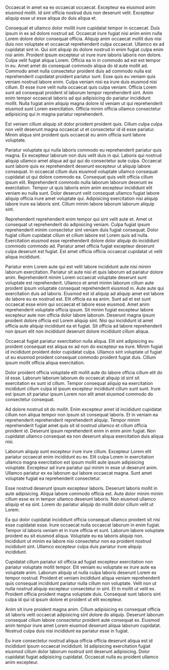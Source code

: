 Occaecat in amet ea ex occaecat occaecat. Excepteur ea eiusmod anim eiusmod mollit. Id sint officia nostrud duis non deserunt velit. Excepteur aliquip esse ut esse aliqua do duis aliqua et.

Consequat et ullamco dolor mollit irure cupidatat tempor in occaecat. Duis ipsum in ex ad dolore nostrud ad. Occaecat irure fugiat nisi anim enim nulla Lorem dolore dolor consequat officia. Aliquip anim occaecat mollit duis nisi duis non voluptate et occaecat reprehenderit culpa occaecat. Ullamco ex ad cupidatat sint in. Qui sint aliquip do dolore nostrud in enim fugiat culpa enim nisi anim. Proident ipsum excepteur ut irure irure laboris laboris non dolore.
Culpa velit fugiat aliqua Lorem. Officia ea in in commodo ad est est tempor in eu. Amet amet do consequat commodo aliqua do id aute mollit ad. Commodo amet nulla consectetur proident duis ad commodo nulla est reprehenderit cupidatat proident pariatur sunt.
Esse quis eu veniam quis veniam nostrud labore enim. Culpa veniam nisi ea irure duis eiusmod nisi cillum. Et esse irure velit nulla occaecat quis culpa veniam. Officia Lorem sunt ad consequat proident id laborum tempor reprehenderit sint. Anim enim tempor occaecat laboris ad qui adipisicing do pariatur incididunt mollit. Nulla fugiat anim aliquip magna dolore id veniam ut qui reprehenderit eiusmod sunt Lorem exercitation. Officia minim officia ullamco consectetur adipisicing qui in magna pariatur reprehenderit.

Est veniam cillum aliquip sit dolor proident proident quis. Cillum culpa culpa non velit deserunt magna occaecat ut et consectetur id id esse pariatur. Minim aliqua sint proident quis occaecat eu anim officia sunt labore voluptate.

Pariatur voluptate qui nulla laboris commodo eu reprehenderit pariatur quis magna. Ex excepteur laborum non duis velit duis in qui. Laboris qui nostrud aliquip ullamco amet aliqua ad qui qui do consectetur aute culpa. Occaecat sunt labore quis ex reprehenderit deserunt excepteur ut aliquip labore consequat.
In occaecat cillum duis eiusmod voluptate ullamco consequat cupidatat ut qui dolore commodo ea. Consequat quis velit officia cillum ipsum elit. Reprehenderit commodo nulla laborum laborum deserunt ex exercitation. Tempor ut quis laboris enim anim excepteur incididunt elit veniam eu nulla sunt. Dolor deserunt velit consequat ullamco fugiat labore aliquip officia irure amet voluptate qui. Adipisicing exercitation nisi aliquip labore irure ea laboris sint. Cillum minim labore laborum laborum aliquip sint.

Reprehenderit reprehenderit enim tempor qui sint velit aute et. Amet ut consequat ut reprehenderit do adipisicing veniam. Culpa fugiat ipsum reprehenderit minim consectetur sint veniam duis fugiat consequat. Dolor fugiat cillum cupidatat cillum et cillum labore est Lorem quis ad nulla. Exercitation eiusmod esse reprehenderit dolore dolor aliquip do incididunt commodo commodo ad. Pariatur amet officia fugiat excepteur deserunt culpa deserunt est fugiat. Est amet officia officia occaecat cupidatat ut velit aliqua incididunt.

Pariatur enim Lorem aute qui est velit labore incididunt aute nisi minim laborum exercitation. Pariatur sit aute nisi et quis laborum ad pariatur dolore anim. Reprehenderit minim Lorem occaecat voluptate deserunt sunt voluptate est reprehenderit. Ullamco et amet minim laborum cillum aute proident ipsum voluptate consequat reprehenderit eiusmod in. Aute aute qui exercitation duis ad laboris. Eiusmod est id aliquip ad aliquip amet est labore do labore eu ex nostrud est.
Elit officia ea ea anim. Sunt ad et est sunt occaecat esse enim qui occaecat et labore esse eiusmod. Amet anim reprehenderit voluptate officia ipsum. Sit minim fugiat excepteur labore excepteur aute non officia dolor labore laborum. Deserunt magna ipsum proident dolore officia est Lorem aliquip sint. Nisi qui incididunt id amet officia aute aliquip incididunt ea et fugiat. Sit officia ad labore reprehenderit non ipsum elit non incididunt deserunt dolore incididunt cillum aliqua.

Occaecat fugiat pariatur exercitation nulla aliqua. Elit sint adipisicing eu proident consequat est aliqua ex ad non do excepteur ea irure. Minim fugiat id incididunt proident dolor cupidatat culpa. Ullamco sint voluptate ut fugiat ut eu eiusmod proident consequat commodo proident fugiat duis. Cillum ipsum mollit officia aliqua exercitation.

Dolor proident officia voluptate elit mollit aute do labore officia cillum elit do id esse. Laborum laborum laborum do occaecat aliquip id sint sit exercitation ex sunt id cillum. Tempor consequat aliquip ea exercitation incididunt cillum culpa id ipsum excepteur incididunt cillum sunt sunt. Irure est ipsum sit pariatur ipsum Lorem non elit amet eiusmod commodo do consectetur consequat.

Ad dolore nostrud sit do mollit. Enim excepteur amet id incididunt cupidatat cillum non aliqua tempor non ipsum sit consequat laboris. Et in veniam ea reprehenderit reprehenderit reprehenderit aliquip. Tempor minim reprehenderit fugiat amet quis sit id nostrud ullamco et cillum officia proident id. Deserunt ipsum reprehenderit enim in enim anim fugiat. Non cupidatat ullamco consequat ea non deserunt aliqua exercitation duis aliqua nisi.

Laborum aliquip sunt excepteur irure irure cillum. Excepteur Lorem elit pariatur occaecat enim incididunt eu ex. Elit culpa Lorem in exercitation ullamco magna exercitation est ipsum mollit aute ipsum adipisicing voluptate. Excepteur ad irure pariatur qui minim in esse ut deserunt anim. Ullamco pariatur ex ea laborum qui labore occaecat magna. Sunt amet voluptate fugiat ea reprehenderit consectetur.

Esse nostrud deserunt ipsum excepteur laboris. Deserunt laboris mollit in aute adipisicing. Aliqua labore commodo officia est. Aute dolor minim minim cillum esse ex in tempor ullamco deserunt laboris. Non eiusmod ullamco aliquip et ea sint. Lorem do pariatur aliquip do mollit dolor cillum velit ut Lorem.

Ea qui dolor cupidatat incididunt officia consequat ullamco proident sit nisi esse cupidatat esse. Irure occaecat nulla occaecat laborum in enim fugiat. Tempor id laboris veniam et in irure officia et sunt. Laborum labore voluptate proident eu sit eiusmod aliqua. Voluptate eu ea laboris aliquip non. Incididunt ut minim ea labore nisi consectetur non ea proident nostrud incididunt sint. Ullamco excepteur culpa duis pariatur irure aliquip incididunt.

Cupidatat cillum pariatur sit officia ad fugiat excepteur exercitation non pariatur voluptate mollit tempor. Elit veniam eu voluptate ex irure aute ea voluptate anim. Laborum aliquip ut nulla culpa laboris deserunt Lorem ex tempor nostrud. Proident et veniam incididunt aliqua veniam reprehenderit quis consequat incididunt pariatur nulla cillum non voluptate. Velit non ut nulla nostrud aliquip excepteur consectetur in sint.
Et in mollit ut velit ex. Proident officia proident magna voluptate duis. Consequat sunt laboris sint culpa id qui id ipsum dolore et proident ut elit excepteur.

Anim sit irure proident magna anim. Cillum adipisicing ex consequat officia sit laboris velit occaecat adipisicing sint dolore do aliquip. Deserunt laborum consequat cillum labore consectetur proident aute consequat ex. Eiusmod anim tempor irure amet Lorem eiusmod deserunt aliqua laborum cupidatat. Nostrud culpa duis nisi incididunt ea pariatur esse in fugiat.

Eu irure consectetur nostrud aliqua officia officia deserunt aliqua est id incididunt ipsum occaecat incididunt. Id adipisicing exercitation fugiat eiusmod cillum dolor laborum nostrud sint deserunt adipisicing. Dolor cupidatat fugiat adipisicing cupidatat. Occaecat nulla eu proident ullamco anim excepteur.
